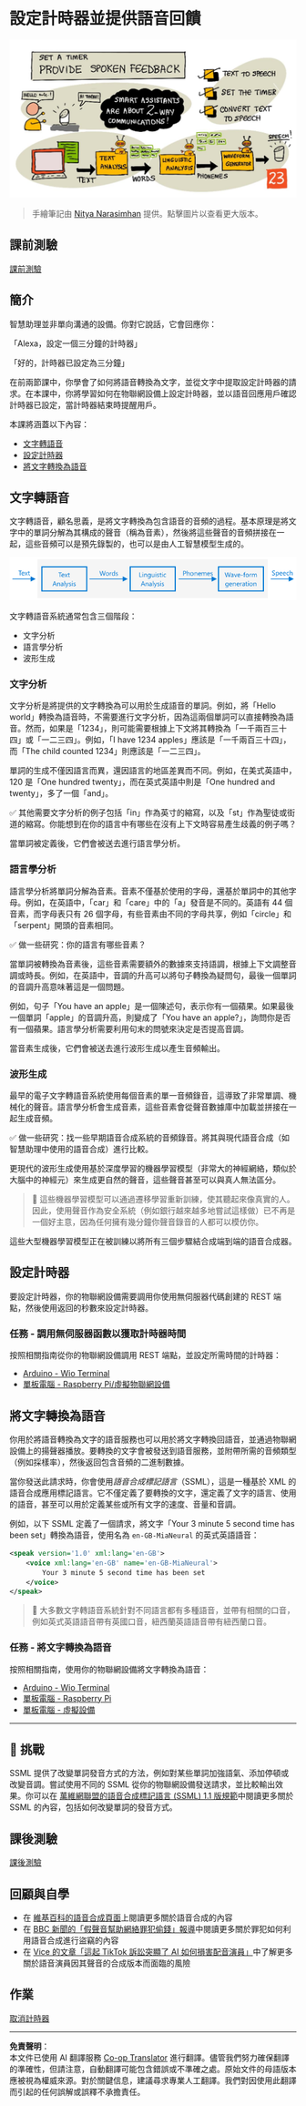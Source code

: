 <!--
CO_OP_TRANSLATOR_METADATA:
{
  "original_hash": "b73fe10ec6b580fba2affb6f6e0a5c4d",
  "translation_date": "2025-08-27T00:10:02+00:00",
  "source_file": "6-consumer/lessons/3-spoken-feedback/README.md",
  "language_code": "mo"
}
-->
# 設定計時器並提供語音回饋

![本課程的手繪筆記概覽](../../../../../translated_images/lesson-23.f38483e1d4df4828990d3f02d60e46c978b075d384ae7cb4f7bab738e107c850.mo.jpg)

> 手繪筆記由 [Nitya Narasimhan](https://github.com/nitya) 提供。點擊圖片以查看更大版本。

## 課前測驗

[課前測驗](https://black-meadow-040d15503.1.azurestaticapps.net/quiz/45)

## 簡介

智慧助理並非單向溝通的設備。你對它說話，它會回應你：

「Alexa，設定一個三分鐘的計時器」

「好的，計時器已設定為三分鐘」

在前兩節課中，你學會了如何將語音轉換為文字，並從文字中提取設定計時器的請求。在本課中，你將學習如何在物聯網設備上設定計時器，並以語音回應用戶確認計時器已設定，當計時器結束時提醒用戶。

本課將涵蓋以下內容：

* [文字轉語音](../../../../../6-consumer/lessons/3-spoken-feedback)
* [設定計時器](../../../../../6-consumer/lessons/3-spoken-feedback)
* [將文字轉換為語音](../../../../../6-consumer/lessons/3-spoken-feedback)

## 文字轉語音

文字轉語音，顧名思義，是將文字轉換為包含語音的音頻的過程。基本原理是將文字中的單詞分解為其構成的聲音（稱為音素），然後將這些聲音的音頻拼接在一起，這些音頻可以是預先錄製的，也可以是由人工智慧模型生成的。

![典型文字轉語音系統的三個階段](../../../../../translated_images/tts-overview.193843cf3f5ee09f8b3371a9fdaeb0f116698a07ca69daaa77158da4800e5453.mo.png)

文字轉語音系統通常包含三個階段：

* 文字分析
* 語言學分析
* 波形生成

### 文字分析

文字分析是將提供的文字轉換為可以用於生成語音的單詞。例如，將「Hello world」轉換為語音時，不需要進行文字分析，因為這兩個單詞可以直接轉換為語音。然而，如果是「1234」，則可能需要根據上下文將其轉換為「一千兩百三十四」或「一二三四」。例如，「I have 1234 apples」應該是「一千兩百三十四」，而「The child counted 1234」則應該是「一二三四」。

單詞的生成不僅因語言而異，還因語言的地區差異而不同。例如，在美式英語中，120 是「One hundred twenty」，而在英式英語中則是「One hundred and twenty」，多了一個「and」。

✅ 其他需要文字分析的例子包括「in」作為英寸的縮寫，以及「st」作為聖徒或街道的縮寫。你能想到在你的語言中有哪些在沒有上下文時容易產生歧義的例子嗎？

當單詞被定義後，它們會被送去進行語言學分析。

### 語言學分析

語言學分析將單詞分解為音素。音素不僅基於使用的字母，還基於單詞中的其他字母。例如，在英語中，「car」和「care」中的「a」發音是不同的。英語有 44 個音素，而字母表只有 26 個字母，有些音素由不同的字母共享，例如「circle」和「serpent」開頭的音素相同。

✅ 做一些研究：你的語言有哪些音素？

當單詞被轉換為音素後，這些音素需要額外的數據來支持語調，根據上下文調整音調或時長。例如，在英語中，音調的升高可以將句子轉換為疑問句，最後一個單詞的音調升高意味著這是一個問題。

例如，句子「You have an apple」是一個陳述句，表示你有一個蘋果。如果最後一個單詞「apple」的音調升高，則變成了「You have an apple?」，詢問你是否有一個蘋果。語言學分析需要利用句末的問號來決定是否提高音調。

當音素生成後，它們會被送去進行波形生成以產生音頻輸出。

### 波形生成

最早的電子文字轉語音系統使用每個音素的單一音頻錄音，這導致了非常單調、機械化的聲音。語言學分析會生成音素，這些音素會從聲音數據庫中加載並拼接在一起生成音頻。

✅ 做一些研究：找一些早期語音合成系統的音頻錄音。將其與現代語音合成（如智慧助理中使用的語音合成）進行比較。

更現代的波形生成使用基於深度學習的機器學習模型（非常大的神經網絡，類似於大腦中的神經元）來生成更自然的聲音，這些聲音甚至可以與真人無法區分。

> 💁 這些機器學習模型可以通過遷移學習重新訓練，使其聽起來像真實的人。因此，使用聲音作為安全系統（例如銀行越來越多地嘗試這樣做）已不再是一個好主意，因為任何擁有幾分鐘你聲音錄音的人都可以模仿你。

這些大型機器學習模型正在被訓練以將所有三個步驟結合成端到端的語音合成器。

## 設定計時器

要設定計時器，你的物聯網設備需要調用你使用無伺服器代碼創建的 REST 端點，然後使用返回的秒數來設定計時器。

### 任務 - 調用無伺服器函數以獲取計時器時間

按照相關指南從你的物聯網設備調用 REST 端點，並設定所需時間的計時器：

* [Arduino - Wio Terminal](wio-terminal-set-timer.md)
* [單板電腦 - Raspberry Pi/虛擬物聯網設備](single-board-computer-set-timer.md)

## 將文字轉換為語音

你用於將語音轉換為文字的語音服務也可以用於將文字轉換回語音，並通過物聯網設備上的揚聲器播放。要轉換的文字會被發送到語音服務，並附帶所需的音頻類型（例如採樣率），然後返回包含音頻的二進制數據。

當你發送此請求時，你會使用*語音合成標記語言*（SSML），這是一種基於 XML 的語音合成應用標記語言。它不僅定義了要轉換的文字，還定義了文字的語言、使用的語音，甚至可以用於定義某些或所有文字的速度、音量和音調。

例如，以下 SSML 定義了一個請求，將文字「Your 3 minute 5 second time has been set」轉換為語音，使用名為 `en-GB-MiaNeural` 的英式英語語音：

```xml
<speak version='1.0' xml:lang='en-GB'>
    <voice xml:lang='en-GB' name='en-GB-MiaNeural'>
        Your 3 minute 5 second time has been set
    </voice>
</speak>
```

> 💁 大多數文字轉語音系統針對不同語言都有多種語音，並帶有相關的口音，例如英式英語語音帶有英國口音，紐西蘭英語語音帶有紐西蘭口音。

### 任務 - 將文字轉換為語音

按照相關指南，使用你的物聯網設備將文字轉換為語音：

* [Arduino - Wio Terminal](wio-terminal-text-to-speech.md)
* [單板電腦 - Raspberry Pi](pi-text-to-speech.md)
* [單板電腦 - 虛擬設備](virtual-device-text-to-speech.md)

---

## 🚀 挑戰

SSML 提供了改變單詞發音方式的方法，例如對某些單詞加強語氣、添加停頓或改變音調。嘗試使用不同的 SSML 從你的物聯網設備發送請求，並比較輸出效果。你可以在 [萬維網聯盟的語音合成標記語言 (SSML) 1.1 版規範](https://www.w3.org/TR/speech-synthesis11/)中閱讀更多關於 SSML 的內容，包括如何改變單詞的發音方式。

## 課後測驗

[課後測驗](https://black-meadow-040d15503.1.azurestaticapps.net/quiz/46)

## 回顧與自學

* 在 [維基百科的語音合成頁面](https://wikipedia.org/wiki/Speech_synthesis)上閱讀更多關於語音合成的內容
* 在 [BBC 新聞的「假聲音幫助網絡罪犯偷錢」報導](https://www.bbc.com/news/technology-48908736)中閱讀更多關於罪犯如何利用語音合成進行盜竊的內容
* 在 [Vice 的文章「這起 TikTok 訴訟突顯了 AI 如何損害配音演員」](https://www.vice.com/en/article/z3xqwj/this-tiktok-lawsuit-is-highlighting-how-ai-is-screwing-over-voice-actors)中了解更多關於語音演員因其聲音的合成版本而面臨的風險

## 作業

[取消計時器](assignment.md)

---

**免責聲明**：  
本文件已使用 AI 翻譯服務 [Co-op Translator](https://github.com/Azure/co-op-translator) 進行翻譯。儘管我們努力確保翻譯的準確性，但請注意，自動翻譯可能包含錯誤或不準確之處。原始文件的母語版本應被視為權威來源。對於關鍵信息，建議尋求專業人工翻譯。我們對因使用此翻譯而引起的任何誤解或誤釋不承擔責任。